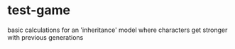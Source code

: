 # test-game
basic calculations for an 'inheritance' model where characters get stronger with previous generations
